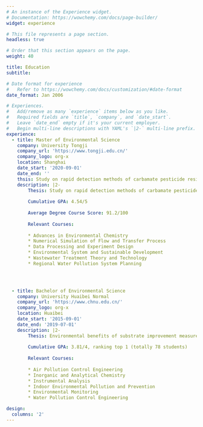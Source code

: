 ```yaml
---
# An instance of the Experience widget.
# Documentation: https://wowchemy.com/docs/page-builder/
widget: experience

# This file represents a page section.
headless: true

# Order that this section appears on the page.
weight: 40

title: Education
subtitle:

# Date format for experience
#   Refer to https://wowchemy.com/docs/customization/#date-format
date_format: Jan 2006

# Experiences.
#   Add/remove as many `experience` items below as you like.
#   Required fields are `title`, `company`, and `date_start`.
#   Leave `date_end` empty if it's your current employer.
#   Begin multi-line descriptions with YAML's `|2-` multi-line prefix.
experience:
  - title: Master of Environmental Science
    company: University Tongji 
    company_url: 'https://www.tongji.edu.cn/'
    company_logo: org-x
    location: Shanghai
    date_start: '2020-09-01'
    date_end: ''
    thsis: Study on rapid detection methods of carbamate pesticide residues in environmental water
    description: |2-
        Thesis: Study on rapid detection methods of carbamate pesticide residues in environmental water
        
        Cumulative GPA: 4.54/5
        
        Average Degree Course Score: 91.2/100
        
        Relevant Courses:
        
        * Advances in Environmental Chemistry
        * Numerical Simulation of Flow and Transfer Process
        * Data Processing and Experiment Design
        * Environmental System and Sustainable Development
        * Wastewater Treatment Theory and Technology
        * Regional Water Pollution System Planning
       



  - title: Bachelor of Environmental Science
    company: University Huaibei Normal
    company_url: 'https://www.chnu.edu.cn/'
    company_logo: org-x
    location: Huaibei
    date_start: '2015-09-01'
    date_end: '2019-07-01'
    description: |2-
        Thesis: Environmental benefits of substrate improvement measures on hard substrate
       
        Cumulative GPA: 3.81/4, ranking top 1 (totally 78 students)
        
        Relevant Courses:
        
        * Air Pollution Control Engineering
        * Inorganic and Analytical Chemistry
        * Instrumental Analysis
        * Indoor Environmental Pollution and Prevention
        * Environmental Monitoring
        * Water Pollution Control Engineering

design:
  columns: '2'
---
```

